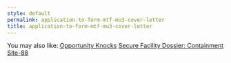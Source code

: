 ```yaml
---
style: default
permalink: application-to-form-mtf-mu3-cover-letter
title: application-to-form-mtf-mu3-cover-letter
---
```

You may also like:
[Opportunity Knocks](http://scp-wiki.net/opportunity-knocks)
[Secure Facility Dossier: Containment Site-88](http://scp-wiki.net/secure-facility-dossier-site-88)